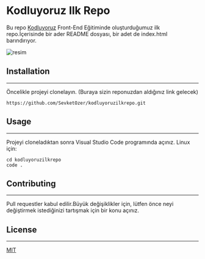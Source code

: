 # Kodluyoruz Ilk Repo
Bu repo [Kodluyoruz](https://app.patika.dev/schewket) Front-End Eğitiminde oluşturduğumuz ilk repo.İçerisinde bir ader README dosyası, bir adet de index.html barındırıyor.

![resim](https://r.resimlink.com/ExZfGwaLXy8.png)
## Installation
---
Öncelikle projeyi clonelayın. (Buraya sizin reponuzdan aldığınız link gelecek)
```
https://github.com/SevketOzer/kodluyoruzilkrepo.git
```
## Usage
---
Projeyi cloneladıktan sonra Visual Studio Code programında açınız.
Linux için:
```
cd kodluyoruzilkrepo 
code .
```
## Contributing
---
Pull requestler kabul edilir.Büyük değişiklikler için, lütfen önce neyi değiştirmek istediğinizi tartışmak için bir konu açınız.
## License
---
[MIT](https://choosealicense.com/licenses/mit/)


